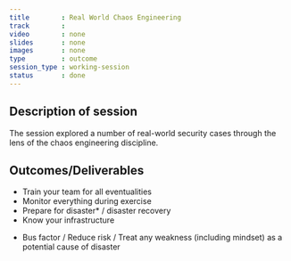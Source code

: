```yaml
---
title        : Real World Chaos Engineering
track        : 
video        : none
slides       : none
images       : none
type         : outcome
session_type : working-session         
status       : done
---
```


## Description of session
The session explored a number of real-world security cases through the lens of the chaos engineering discipline.

## Outcomes/Deliverables 

- Train your team for all eventualities 
- Monitor everything during exercise 
- Prepare for disaster* / disaster recovery 
- Know your infrastructure 

* Bus factor / Reduce risk / Treat any weakness (including mindset) as a potential cause of disaster


